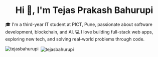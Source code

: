 <h1 align="center">Hi 👋, I'm Tejas Prakash Bahurupi</h1>
🎓 I'm a third-year IT student at PICT, Pune, passionate about software development, blockchain, and AI.  
💻 I love building full-stack web apps, exploring new tech, and solving real-world problems through code.

<p><img align="left" src="https://github-readme-stats.vercel.app/api/top-langs?username=tejasbahurupi&show_icons=true&locale=en&layout=compact" alt="tejasbahurupi" /></p>

<p>&nbsp;<img align="center" src="https://github-readme-stats.vercel.app/api?username=tejasbahurupi&show_icons=true&locale=en" alt="tejasbahurupi" /></p>
